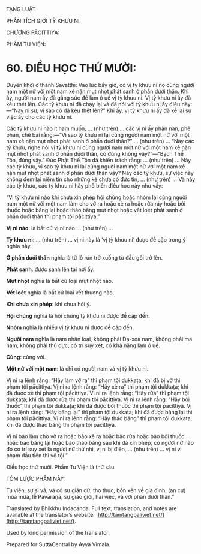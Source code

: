  

TẠNG LUẬT

PHÂN TÍCH GIỚI TỲ KHƯU NI

CHƯƠNG PĀCITTIYA:

PHẨM TU VIỆN:

# 60\. ĐIỀU HỌC THỨ MƯỜI:

Duyên khởi ở thành Sāvatthī: Vào lúc bấy giờ, có vị tỳ khưu ni nọ cùng người nam một nữ với một nam xẻ nặn mụt nhọt phát sanh ở phần dưới thân. Khi ấy, người nam ấy đã gắng sức để làm ô uế vị tỳ khưu ni. Vị tỳ khưu ni ấy đã kêu thét lên. Các tỳ khưu ni đã chạy lại và đã nói với tỳ khưu ni ấy điều này:—“Này ni sư, vì sao cô đã kêu thét lên?” Khi ấy, vị tỳ khưu ni ấy đã kể lại sự việc ấy cho các tỳ khưu ni.

Các tỳ khưu ni nào ít ham muốn, … (như trên) … các vị ni ấy phàn nàn, phê phán, chê bai rằng:—“Vì sao tỳ khưu ni lại cùng người nam một nữ với một nam xẻ nặn mụt nhọt phát sanh ở phần dưới thân?” … (như trên) … “Này các tỳ khưu, nghe nói vị tỳ khưu ni cùng người nam một nữ với một nam xẻ nặn mụt nhọt phát sanh ở phần dưới thân, có đúng không vậy?”—“Bạch Thế Tôn, đúng vậy.” Đức Phật Thế Tôn đã khiển trách rằng: … (như trên) … Này các tỳ khưu, vì sao tỳ khưu ni lại cùng người nam một nữ với một nam xẻ nặn mụt nhọt phát sanh ở phần dưới thân vậy? Này các tỳ khưu, sự việc này không đem lại niềm tin cho những kẻ chưa có đức tin, … (như trên) … Và này các tỳ khưu, các tỳ khưu ni hãy phổ biến điều học này như vầy:

“Vị tỳ khưu ni nào khi chưa xin phép hội chúng hoặc nhóm lại cùng người nam một nữ với một nam làm cho vỡ ra hoặc xẻ ra hoặc rửa ráy hoặc bôi thuốc hoặc băng lại hoặc tháo băng mụt nhọt hoặc vết loét phát sanh ở phần dưới thân thì phạm tội pācittiya.”

**Vị ni nào**: là bất cứ vị ni nào … (như trên) …

**Tỳ khưu ni**: … (như trên) … vị ni này là ‘vị tỳ khưu ni’ được đề cập trong ý nghĩa này.

**Ở phần dưới thân** nghĩa là từ lỗ rún trở xuống từ đầu gối trở lên.

**Phát sanh**: được sanh lên tại nơi ấy.

**Mụt nhọt** nghĩa là bất cứ loại mụt nhọt nào.

**Vết loét** nghĩa là bất cứ loại vết thương nào.

**Khi chưa xin phép**: khi chưa hỏi ý.

**Hội chúng** nghĩa là hội chúng tỳ khưu ni được đề cập đến.

**Nhóm** nghĩa là nhiều vị tỳ khưu ni được đề cập đến.

**Người nam** nghĩa là nam nhân loại, không phải Dạ-xoa nam, không phải ma nam, không phải thú đực, có trí suy xét, có khả năng làm ô uế.

**Cùng**: cùng với.

**Một nữ với một nam**: là chỉ có người nam và vị tỳ khưu ni.

Vị ni ra lệnh rằng: “Hãy làm vỡ ra” thì phạm tội dukkaṭa; khi đã bị vỡ thì phạm tội pācittiya. Vị ni ra lệnh rằng: “Hãy xẻ ra” thì phạm tội dukkaṭa; khi đã được xẻ thì phạm tội pācittiya. Vị ni ra lệnh rằng: “Hãy rửa” thì phạm tội dukkaṭa; khi đã được rửa thì phạm tội pācittiya. Vị ni ra lệnh rằng: “Hãy bôi thuốc” thì phạm tội dukkaṭa; khi đã được bôi thuốc thì phạm tội pācittiya. Vị ni ra lệnh rằng: “Hãy băng lại” thì phạm tội dukkaṭa; khi đã được băng lại thì phạm tội pācittiya. Vị ni ra lệnh rằng: “Hãy tháo băng” thì phạm tội dukkaṭa; khi đã được tháo băng thì phạm tội pācittiya.

Vị ni bảo làm cho vỡ ra hoặc bảo xẻ ra hoặc bảo rửa hoặc bảo bôi thuốc hoặc bảo băng lại hoặc bảo tháo băng sau khi đã xin phép, có người nữ nào đó có trí suy xét là người nữ thứ nhì, vị ni bị điên, … (như trên) … vị ni vi phạm đầu tiên thì vô tội.”

Điều học thứ mười. Phẩm Tu Viện là thứ sáu.

TÓM LƯỢC PHẨM NÀY:

Tu viện, sự sỉ vả, và có sự giận dữ, thọ thực, bỏn xẻn về gia đình, (an cư) mùa mưa, lễ Pavāraṇā, sự giáo giới, hai việc, và với phần dưới thân.”

Translated by Bhikkhu Indacanda. Full text, translation, and notes are available at the translator’s website: [http://tamtangpaliviet.net/](http://tamtangpaliviet.net/).

Used by kind permission of the translator.

Prepared for SuttaCentral by Ayya Vimala.